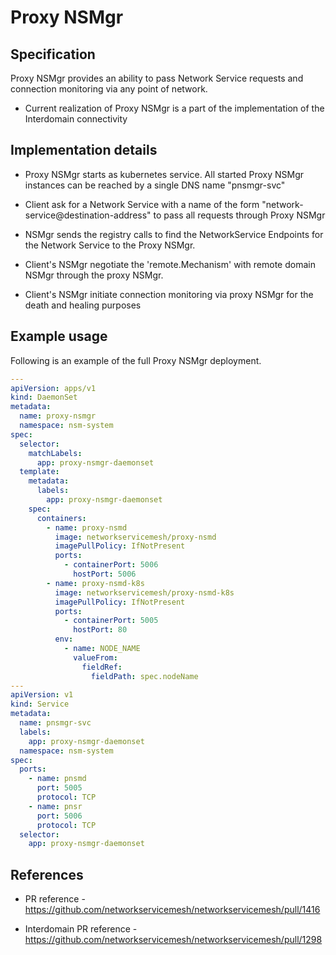 Proxy NSMgr
============================

Specification
-------------

Proxy NSMgr provides an ability to pass Network Service requests and connection monitoring via any point of network.

 * Current realization of Proxy NSMgr is a part of the implementation of the Interdomain connectivity

Implementation details
---------------------------------

* Proxy NSMgr starts as kubernetes service. All started Proxy NSMgr instances can be reached by a single DNS name "pnsmgr-svc"

* Client ask for a Network Service with a name of the form "network-service@destination-address" to pass all requests through Proxy NSMgr

* NSMgr sends the registry calls to find the NetworkService Endpoints for the Network Service to the Proxy NSMgr.

* Client's NSMgr negotiate the 'remote.Mechanism' with remote domain NSMgr through the proxy NSMgr.

*  Client's NSMgr initiate connection monitoring via proxy NSMgr for the death and healing purposes

Example usage
------------------------

Following is an example of the full Proxy NSMgr deployment.

```yaml
---
apiVersion: apps/v1
kind: DaemonSet
metadata:
  name: proxy-nsmgr
  namespace: nsm-system
spec:
  selector:
    matchLabels:
      app: proxy-nsmgr-daemonset
  template:
    metadata:
      labels:
        app: proxy-nsmgr-daemonset
    spec:
      containers:
        - name: proxy-nsmd
          image: networkservicemesh/proxy-nsmd
          imagePullPolicy: IfNotPresent
          ports:
            - containerPort: 5006
              hostPort: 5006
        - name: proxy-nsmd-k8s
          image: networkservicemesh/proxy-nsmd-k8s
          imagePullPolicy: IfNotPresent
          ports:
            - containerPort: 5005
              hostPort: 80
          env:
            - name: NODE_NAME
              valueFrom:
                fieldRef:
                  fieldPath: spec.nodeName
---
apiVersion: v1
kind: Service
metadata:
  name: pnsmgr-svc
  labels:
    app: proxy-nsmgr-daemonset
  namespace: nsm-system
spec:
  ports:
    - name: pnsmd
      port: 5005
      protocol: TCP
    - name: pnsr
      port: 5006
      protocol: TCP
  selector:
    app: proxy-nsmgr-daemonset

```

References
----------

* PR reference - https://github.com/networkservicemesh/networkservicemesh/pull/1416

* Interdomain PR reference - https://github.com/networkservicemesh/networkservicemesh/pull/1298